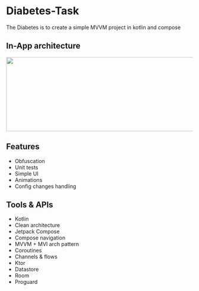 # Diabetes-Task
The Diabetes is to create a simple MVVM project in kotlin and compose


## In-App architecture
<p>
  <img src="img/arch.png" height="200" width="900">
</p>


## Features
- Obfuscation
- Unit tests
- Simple UI
- Animations
- Config changes handling

## Tools & APIs
- Kotlin
- Clean architecture
- Jetpack Compose
- Compose navigation 
- MVVM + MVI arch pattern
- Coroutines
- Channels & flows
- Ktor
- Datastore
- Room
- Proguard
